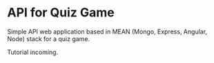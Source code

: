 API for Quiz Game
============
Simple API web application based in MEAN (Mongo, Express, Angular, Node) stack for a quiz game. 

Tutorial incoming.
